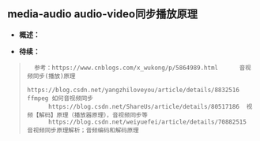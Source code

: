 ## media-audio audio-video同步播放原理
- **概述：**
>
>
>
>
>
>
>
>
>
>
>
>
>
>
>
>
>
>
>
>
>
>
>
>
>

- **待续：**
>       参考：https://www.cnblogs.com/x_wukong/p/5864989.html      音视频同步(播放)原理
>           https://blog.csdn.net/yangzhiloveyou/article/details/8832516    ffmpeg 如何音视频同步
>           https://blog.csdn.net/ShareUs/article/details/80517186  视频【解码】原理（播放器原理），音视频同步等
>           https://blog.csdn.net/weiyuefei/article/details/70882515    音视频同步原理解析；音频编码和解码原理
>
>
>
>
>
>
>
>
>
>
>
>
>
>
>
>
>
>
>
>
>
>
>
>
